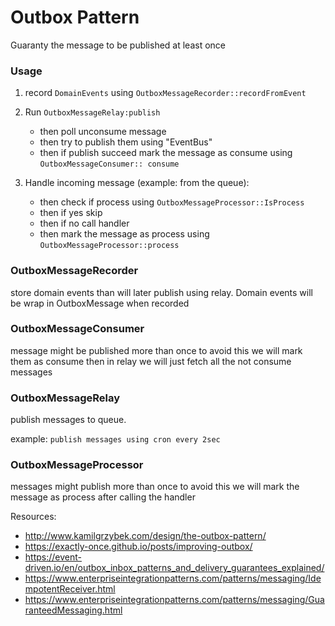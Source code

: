 # Outbox Pattern
Guaranty the message to be published at least once

### Usage
1. record `DomainEvents` using `OutboxMessageRecorder::recordFromEvent`


2. Run `OutboxMessageRelay:publish`
    - then poll unconsume message 
    - then try to publish them using "EventBus"
    - then if publish succeed mark the message as consume using `OutboxMessageConsumer::
      consume`


3. Handle incoming message (example: from the queue):
    - then check if process using `OutboxMessageProcessor::IsProcess`
    - then if yes skip
    - then if no call handler
    - then mark the message as process using `OutboxMessageProcessor::process`


### OutboxMessageRecorder
store domain events than will later publish using relay.
Domain events will be wrap in OutboxMessage when recorded

### OutboxMessageConsumer
message might be published more than once 
to avoid this we will mark them as consume 
then in relay we will just fetch all the not consume messages


### OutboxMessageRelay
publish messages to queue.

example: `publish messages using cron every 2sec`

### OutboxMessageProcessor
messages might publish more than once to avoid this
we will mark the message as process after calling the handler

Resources:

- http://www.kamilgrzybek.com/design/the-outbox-pattern/
- https://exactly-once.github.io/posts/improving-outbox/
- https://event-driven.io/en/outbox_inbox_patterns_and_delivery_guarantees_explained/
- https://www.enterpriseintegrationpatterns.com/patterns/messaging/IdempotentReceiver.html
- https://www.enterpriseintegrationpatterns.com/patterns/messaging/GuaranteedMessaging.html
